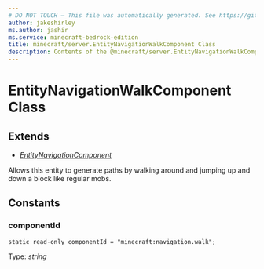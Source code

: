 ```yaml
---
# DO NOT TOUCH — This file was automatically generated. See https://github.com/mojang/minecraftapidocsgenerator to modify descriptions, examples, etc.
author: jakeshirley
ms.author: jashir
ms.service: minecraft-bedrock-edition
title: minecraft/server.EntityNavigationWalkComponent Class
description: Contents of the @minecraft/server.EntityNavigationWalkComponent class.
---
```

# EntityNavigationWalkComponent Class

## Extends
- [*EntityNavigationComponent*](EntityNavigationComponent.md)

Allows this entity to generate paths by walking around and jumping up and down a block like regular mobs.

## Constants

### **componentId**
`static read-only componentId = "minecraft:navigation.walk";`

Type: *string*
